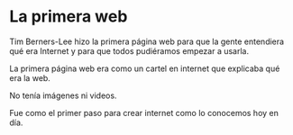 # La primera web

Tim Berners-Lee hizo la primera página web para que la gente entendiera qué era Internet y para que todos pudiéramos empezar a usarla.

La primera página web era como un cartel en internet que explicaba qué era la web.

No tenía imágenes ni videos.

Fue como el primer paso para crear internet como lo conocemos hoy en día.
